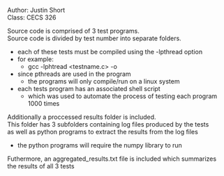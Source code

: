 Author: Justin Short  
Class: CECS 326  

Source code is comprised of 3 test programs.  
Source code is divided by test number into separate folders.  
- each of these tests must be compiled using the -lpthread option
- for example:
  - gcc -lphtread <testname.c> -o <outputfilename>
- since pthreads are used in the program
  - the programs will only compile/run on a linux system
- each tests program has an associated shell script
  - which was used to automate the process of testing each program 1000 times

Additionally a proccessed results folder is included.  
This folder has 3 subfolders containing log files produced by the tests  
as well as python programs to extract the results from the log files  
- the python programs will require the numpy library to run

Futhermore, an aggregated_results.txt file is included which summarizes  
the results of all 3 tests
